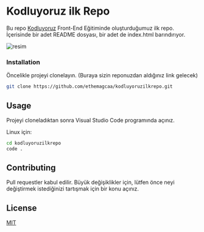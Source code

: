 # Kodluyoruz ilk Repo
Bu repo [Kodluyoruz](https://kodluyoruz.org/) Front-End Eğitiminde oluşturduğumuz ilk repo. İçerisinde bir adet README dosyası, bir adet de index.html barındırıyor.

![resim](C:\Users\Ethem\Desktop\1.jpg)



### Installation


Öncelikle projeyi clonelayın. (Buraya sizin reponuzdan aldığınız link gelecek)

```bash
git clone https://github.com/ethemagcaa/kodluyoruzilkrepo.git
```


## Usage

Projeyi cloneladıktan sonra Visual Studio Code programında açınız.

Linux için:

```bash
cd kodluyoruzilkrepo
code .
```


## Contributing

Pull requestler kabul edilir. Büyük değişiklikler için, lütfen önce neyi değiştirmek istediğinizi tartışmak için bir konu açınız.


## License

[MIT](https://choosealicense.com/licenses/mit/)
